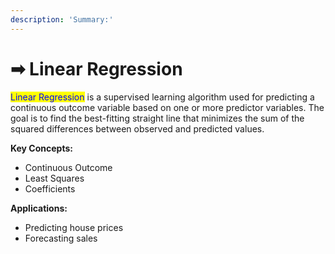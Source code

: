 ```yaml
---
description: 'Summary:'
---
```


# ➡ Linear Regression

<mark style="color:blue;">Linear Regression</mark> is a supervised learning algorithm used for predicting a continuous outcome variable based on one or more predictor variables. The goal is to find the best-fitting straight line that minimizes the sum of the squared differences between observed and predicted values.

**Key Concepts:**

* Continuous Outcome
* Least Squares
* Coefficients

**Applications:**

* Predicting house prices
* Forecasting sales
